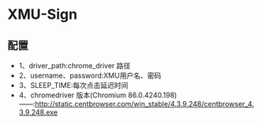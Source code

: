 
# XMU-Sign 
## 配置
- 1、driver_path:chrome_driver 路径
- 2、username、password:XMU用户名、密码
- 3、SLEEP_TIME:每次点击延迟时间
- 4、chromedriver 版本(Chromium 86.0.4240.198)——:http://static.centbrowser.com/win_stable/4.3.9.248/centbrowser_4.3.9.248.exe
